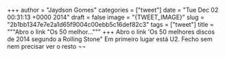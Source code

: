 
+++
author = "Jaydson Gomes"
categories = ["tweet"]
date = "Tue Dec 02 00:31:13 +0000 2014"
draft = false
image = "{TWEET_IMAGE}"
slug = "2b1bb1347e7e2a1d65f9004c00ebb5c16def82c3"
tags = ["tweet"]
title = """Abro o link "Os 50 melhor..."""
+++
Abro o link 'Os 50 melhores discos de 2014 segundo a Rolling Stone" Em primeiro lugar está U2. Fecho sem nem precisar ver o resto ¬¬
